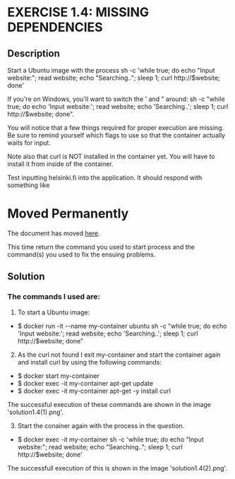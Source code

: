 # EXERCISE 1.4: MISSING DEPENDENCIES

## Description

Start a Ubuntu image with the process sh -c 'while true; do echo "Input website:"; read website; echo "Searching.."; sleep 1; curl http://$website; done'

If you're on Windows, you'll want to switch the ' and " around: sh -c "while true; do echo 'Input website:'; read website; echo 'Searching..'; sleep 1; curl http://$website; done".

You will notice that a few things required for proper execution are missing. Be sure to remind yourself which flags to use so that the container actually waits for input.

Note also that curl is NOT installed in the container yet. You will have to install it from inside of the container.

Test inputting helsinki.fi into the application. It should respond with something like

<html>
  <head>
    <title>301 Moved Permanently</title>
  </head>

  <body>
    <h1>Moved Permanently</h1>
    <p>The document has moved <a href="http://www.helsinki.fi/">here</a>.</p>
  </body>
</html>

This time return the command you used to start process and the command(s) you used to fix the ensuing problems.

## Solution

### The commands I used are:

1. To start a Ubuntu image:
- $ docker run -it --name my-container ubuntu sh -c "while true; do echo 'Input website:'; read website; echo 'Searching..'; sleep 1; curl http://$website; done"

2. As the curl not found I exit my-container and start the container again and install curl by using the following commands:
- $ docker start my-container 
- $ docker exec -it my-container apt-get update
- $ docker exec -it my-container apt-get -y install curl

The successful execution of these commands are shown in the image 'solution1.4(1).png'.

3. Start the conainer again with the process in the question.
- $ docker exec -it my-container sh -c 'while true; do echo "Input website:"; read website; echo "Searching.."; sleep 1; curl http://$website; done'

The successfull execution of this is shown in the image 'solution1.4(2).png'.



